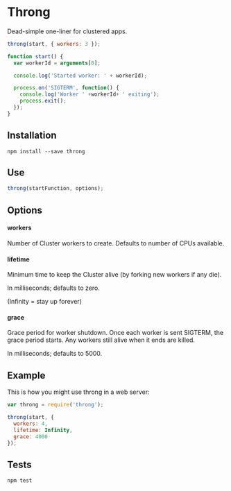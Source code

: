 # Throng

Dead-simple one-liner for clustered apps.

```js
throng(start, { workers: 3 });

function start() {
  var workerId = arguments[0];

  console.log('Started worker: ' + workerId);

  process.on('SIGTERM', function() {
    console.log('Worker ' +workerId+ ' exiting');
    process.exit();
  });
}
```

## Installation

```
npm install --save throng
```

## Use

```js
throng(startFunction, options);
```

## Options

#### workers

Number of Cluster workers to create.
Defaults to number of CPUs available.

#### lifetime

Minimum time to keep the Cluster alive
(by forking new workers if any die).

In milliseconds; defaults to zero.

(Infinity = stay up forever)

#### grace

Grace period for worker shutdown.
Once each worker is sent SIGTERM, the grace period starts.
Any workers still alive when it ends are killed.

In milliseconds; defaults to 5000.

## Example

This is how you might use throng in a web server:

```js
var throng = require('throng');

throng(start, {
  workers: 4,
  lifetime: Infinity,
  grace: 4000
});
```

## Tests

```
npm test
```

